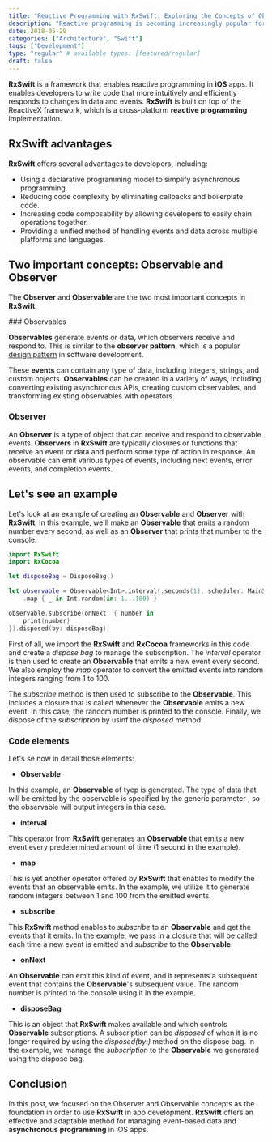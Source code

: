 ```yaml
---
title: "Reactive Programming with RxSwift: Exploring the Concepts of Observer and Observable"
description: "Reactive programming is becoming increasingly popular for iOS app development, and RxSwift is a powerful framework that makes it simple to incorporate reactive programming techniques into your code. In this article, we'll look at RxSwift's two main concepts, observer and observable, and how they work together to form a reactive programming model."
date: 2018-05-29
categories: ["Architecture", "Swift"]
tags: ["Development"]
type: "regular" # available types: [featured/regular]
draft: false
---
```


**RxSwift** is a framework that enables reactive programming in **iOS** apps. It enables developers to write code that more intuitively and efficiently responds to changes in data and events. **RxSwift** is built on top of the ReactiveX framework, which is a cross-platform **reactive programming** implementation.

## RxSwift advantages
**RxSwift** offers several advantages to developers, including:

* Using a declarative programming model to simplify asynchronous programming.
* Reducing code complexity by eliminating callbacks and boilerplate code.
* Increasing code composability by allowing developers to easily chain operations together.
* Providing a unified method of handling events and data across multiple platforms and languages.

## Two important concepts: **Observable** and **Observer**

The **Observer** and **Observable** are the two most important concepts in **RxSwift**. 

### Observables

**Observables** generate events or data, which observers receive and respond to. This is similar to the **observer pattern**, which is a popular [design pattern](https://raulferrer.dev/design_patterns_software/) in software development.

These **events** can contain any type of data, including integers, strings, and custom objects. **Observables** can be created in a variety of ways, including converting existing asynchronous APIs, creating custom observables, and transforming existing observables with operators.

### Observer
An **Observer** is a type of object that can receive and respond to observable events. **Observers** in **RxSwift** are typically closures or functions that receive an event or data and perform some type of action in response. An observable can emit various types of events, including next events, error events, and completion events.

## Let's see an example

Let's look at an example of creating an **Observable** and **Observer** with **RxSwift**. In this example, we'll make an **Observable** that emits a random number every second, as well as an **Observer** that prints that number to the console.

```swift
import RxSwift
import RxCocoa

let disposeBag = DisposeBag()

let observable = Observable<Int>.interval(.seconds(1), scheduler: MainScheduler.instance)
    .map { _ in Int.random(in: 1...100) }

observable.subscribe(onNext: { number in
    print(number)
}).disposed(by: disposeBag)
```

First of all, we import the **RxSwift** and **RxCocoa** frameworks in this code and create a *dispose bag* to manage the subscription. The *interval* operator is then used to create an **Observable** that emits a new event every second. We also employ the *map* operator to convert the emitted events into random integers ranging from 1 to 100.

The *subscribe* method is then used to subscribe to the **Observable**. This includes a closure that is called whenever the **Observable** emits a new event. In this case, the random number is printed to the console. Finally, we dispose of the *subscription* by usinf the *disposed* method.

### Code elements
Let's se now in detail those elements:

* **Observable<Int>**

In this example, an **Observable** of tyep <Int> is generated. The type of data that will be emitted by the observable is specified by the generic parameter <Int>, so the observable will output integers in this case.

* **interval**

This operator from **RxSwift** generates an **Observable** that emits a new event every predetermined amount of time (1 second in the example).

* **map**

This is yet another operator offered by **RxSwift** that enables to modify the events that an observable emits. In the example, we utilize it to generate random integers between 1 and 100 from the emitted events.

* **subscribe**

This **RxSwift** method enables to *subscribe* to an **Observable** and get the events that it emits. In the example, we pass in a closure that will be called each time a new event is emitted and *subscribe* to the **Observable**.

* **onNext**

An **Observable** can emit this kind of event, and it represents a subsequent event that contains the **Observable**'s subsequent value. The random number is printed to the console using it in the example.

* **disposeBag**

This is an object that **RxSwift** makes available and which controls **Observable** subscriptions. A subscription can be *disposed* of when it is no longer required by using the *disposed(by:)* method on the dispose bag. In the example, we manage the *subscription* to the **Observable** we generated using the dispose bag.

## Conclusion

In this post, we focused on the Observer and Observable concepts as the foundation in order to use **RxSwift** in app development. **RxSwift** offers an effective and adaptable method for managing event-based data and **asynchronous programming** in iOS apps.